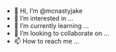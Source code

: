 - 👋 Hi, I’m @mcnastyjake
- 👀 I’m interested in ...
- 🌱 I’m currently learning ...
- 💞️ I’m looking to collaborate on ...
- 📫 How to reach me ...

<!---
mcnastyjake/mcnastyjake is a ✨ special ✨ repository because its `README.md` (this file) appears on your GitHub profile.
You can click the Preview link to take a look at your changes.
--->
